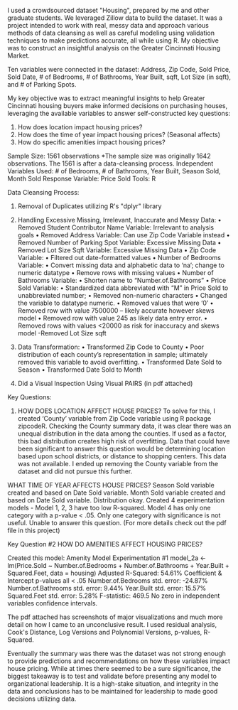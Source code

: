 I used a crowdsourced dataset "Housing", prepared by me and other graduate students. We leveraged Zillow data to build the dataset. It was a project intended to work with real, messy data and approach various methods of data cleansing as well as careful modeling using validation techniques to make predictions accurate, all while using R. My objective was to construct an insightful analysis on the Greater Cincinnati Housing Market. 

Ten variables were connected in the dataset: Address, Zip Code, Sold Price, Sold Date, # of Bedrooms, # of Bathrooms, Year Built, sqft, Lot Size (in sqft), and # of Parking Spots. 

My key objective was to extract meaningful insights to help Greater Cincinnati housing buyers make informed decisions on purchasing houses, leveraging the available variables to answer self-constructed key questions:
1. How does location impact housing prices?
2. How does the time of year impact housing prices? (Seasonal affects)
3. How do specific amenities impact housing prices?

Sample Size: 1561 observations *The sample size was originally 1642 observations. The 1561 is after a data-cleansing process.
Independent Variables Used: # of Bedrooms, # of Bathrooms, Year Built, Season Sold, Month Sold
Response Variable: Price Sold
Tools: R

Data Cleansing Process:
1. Removal of Duplicates utilizing R's "dplyr" library

2. Handling Excessive Missing, Irrelevant, Inaccurate and Messy Data:
• Removed Student Contributor Name Variable: Irrelevant to analysis goals
• Removed Address Variable: Can use Zip Code Variable instead
• Removed Number of Parking Spot Variable: Excessive Missing Data
• Removed Lot Size Sqft Variable: Excessive Missing Data
• Zip Code Variable:
• Filtered out date-formatted values
• Number of Bedrooms Variable:
• Convert missing data and alphabetic data to
‘na’; change to numeric datatype
• Remove rows with missing values
• Number of Bathrooms Variable:
• Shorten name to “Number.of.Bathrooms”
• Price Sold Variable:
• Standardized data abbreviated with “M” in Price Sold to unabbreviated number; • Removed non-numeric characters
• Changed the variable to datatype numeric.
• Removed values that were ‘0’
• Removed row with value 7500000 – likely accurate however skews model
• Removed row with value 245 as likely data entry error.
• Removed rows with values <20000 as risk for inaccuracy and skews model
-Removed Lot Size sqft 

3. Data Transformation:
• Transformed Zip Code to County
• Poor distribution of each county’s representation in sample; ultimately removed this variable to avoid overfitting.
• Transformed Date Sold to Season
• Transformed Date Sold to Month

4. Did a Visual Inspection Using Visual PAIRS (in pdf attached) 

Key Questions:
1. HOW DOES LOCATION AFFECT HOUSE PRICES?
To solve for this, I created ‘County’ variable from Zip Code variable using R package zipcodeR.
Checking the County summary data, it was clear there was an unequal distribution in the data among the counties. If used as a factor, this bad distribution creates high risk of overfitting.
Data that could have been significant to answer this question would be determining location based upon school districts, or distance to shopping centers. This data was not available.
I ended up removing the County variable from the dataset and did not pursue this further.

WHAT TIME OF YEAR AFFECTS HOUSE PRICES?
Season Sold variable created and based on Date Sold variable. 
Month Sold variable created and based on Date Sold variable. Distribution okay.
Created 4 experimentation models - Model 1, 2, 3 have too low R-squared. Model 4 has only one category with a p-value < .05. Only one category with significance is not useful.
Unable to answer this question.
(For more details check out the pdf file in this project)

Key Question #2 HOW DO AMENITIES AFFECT HOUSING PRICES?

Created this model: Amenity Model Experimentation #1
model_2a <- lm(Price.Sold ~ Number.of.Bedrooms + Number.of.Bathrooms + Year.Built + Squared.Feet, data = housing)
Adjusted R-Squared: 54.61%
Coefficient & Intercept p-values all < .05 
Number.of.Bedrooms std. error: -24.87% 
Number.of.Bathrooms std. error: 9.44% 
Year.Built std. error: 15.57% 
Squared.Feet std. error: 5.28% 
F-statistic: 469.5
No zero in independent variables confidence intervals.

The pdf attached has screenshots of major visualizations and much more detail on how I came to an unconclusive result. I used residual analysis, Cook's Distance, Log Versions and Polynomial Versions, p-values, R-Squared. 

Eventually the summary was there was the dataset was not strong enough to provide predictions and recommendations on how these variables impact house pricing. While at times there seemed to be a sure significance, the biggest takeaway is to test and validate before presenting any model to organizational leadership. It is a high-stake situation, and integrity in the data and conclusions has to be maintained for leadership to made good decisions utilizing data.
